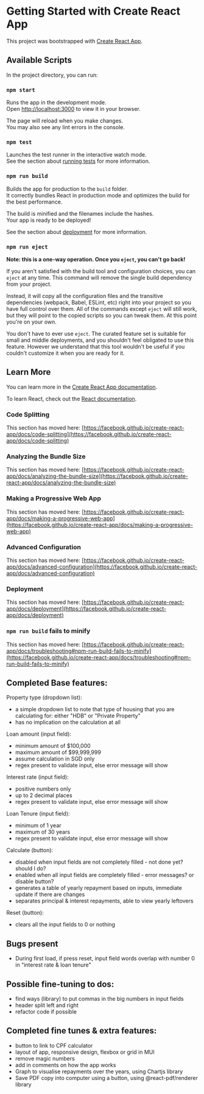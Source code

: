 # Getting Started with Create React App

This project was bootstrapped with [Create React App](https://github.com/facebook/create-react-app).

## Available Scripts

In the project directory, you can run:

### `npm start`

Runs the app in the development mode.\
Open [http://localhost:3000](http://localhost:3000) to view it in your browser.

The page will reload when you make changes.\
You may also see any lint errors in the console.

### `npm test`

Launches the test runner in the interactive watch mode.\
See the section about [running tests](https://facebook.github.io/create-react-app/docs/running-tests) for more information.

### `npm run build`

Builds the app for production to the `build` folder.\
It correctly bundles React in production mode and optimizes the build for the best performance.

The build is minified and the filenames include the hashes.\
Your app is ready to be deployed!

See the section about [deployment](https://facebook.github.io/create-react-app/docs/deployment) for more information.

### `npm run eject`

**Note: this is a one-way operation. Once you `eject`, you can't go back!**

If you aren't satisfied with the build tool and configuration choices, you can `eject` at any time. This command will remove the single build dependency from your project.

Instead, it will copy all the configuration files and the transitive dependencies (webpack, Babel, ESLint, etc) right into your project so you have full control over them. All of the commands except `eject` will still work, but they will point to the copied scripts so you can tweak them. At this point you're on your own.

You don't have to ever use `eject`. The curated feature set is suitable for small and middle deployments, and you shouldn't feel obligated to use this feature. However we understand that this tool wouldn't be useful if you couldn't customize it when you are ready for it.

## Learn More

You can learn more in the [Create React App documentation](https://facebook.github.io/create-react-app/docs/getting-started).

To learn React, check out the [React documentation](https://reactjs.org/).

### Code Splitting

This section has moved here: [https://facebook.github.io/create-react-app/docs/code-splitting](https://facebook.github.io/create-react-app/docs/code-splitting)

### Analyzing the Bundle Size

This section has moved here: [https://facebook.github.io/create-react-app/docs/analyzing-the-bundle-size](https://facebook.github.io/create-react-app/docs/analyzing-the-bundle-size)

### Making a Progressive Web App

This section has moved here: [https://facebook.github.io/create-react-app/docs/making-a-progressive-web-app](https://facebook.github.io/create-react-app/docs/making-a-progressive-web-app)

### Advanced Configuration

This section has moved here: [https://facebook.github.io/create-react-app/docs/advanced-configuration](https://facebook.github.io/create-react-app/docs/advanced-configuration)

### Deployment

This section has moved here: [https://facebook.github.io/create-react-app/docs/deployment](https://facebook.github.io/create-react-app/docs/deployment)

### `npm run build` fails to minify

This section has moved here: [https://facebook.github.io/create-react-app/docs/troubleshooting#npm-run-build-fails-to-minify](https://facebook.github.io/create-react-app/docs/troubleshooting#npm-run-build-fails-to-minify)

## Completed Base features:

Property type (dropdown list):

- a simple dropdown list to note that type of housing that you are calculating for: either "HDB" or "Private Property"
- has no implication on the calculation at all

Loan amount (input field):

- minimum amount of $100,000
- maximum amount of $99,999,999
- assume calculation in SGD only
- regex present to validate input, else error message will show

Interest rate (input field):

- positive numbers only
- up to 2 decimal places
- regex present to validate input, else error message will show

Loan Tenure (input field):

- minimum of 1 year
- maximum of 30 years
- regex present to validate input, else error message will show

Calculate (button):

- disabled when input fields are not completely filled - not done yet? should I do?
- enabled when all input fields are completely filled - error messages? or disable button?
- generates a table of yearly repayment based on inputs, immediate update if there are changes
- separates principal & interest repayments, able to view yearly leftovers

Reset (button):

- clears all the input fields to 0 or nothing

## Bugs present

- During first load, if press reset, input field words overlap with number 0 in "interest rate & loan tenure"

## Possible fine-tuning to dos:

- find ways (library) to put commas in the big numbers in input fields
- header split left and right
- refactor code if possible

## Completed fine tunes & extra features:

- button to link to CPF calculator
- layout of app, responsive design, flexbox or grid in MUI
- remove magic numbers
- add in comments on how the app works
- Graph to visualise repayments over the years, using Chartjs library
- Save PDF copy into computer using a button, using @react-pdf/renderer library
